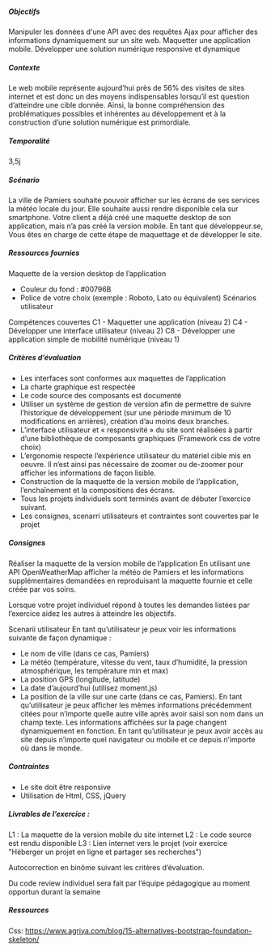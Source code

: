 ##### Objectifs
Manipuler les données d'une API avec des requêtes Ajax pour afficher des informations dynamiquement sur un site web.
Maquetter une application mobile.
Développer une solution numérique responsive et dynamique

##### Contexte
Le web mobile représente aujourd’hui près de 56% des visites de sites internet et est donc un des moyens indispensables lorsqu’il est question d’atteindre une cible donnée. Ainsi, la bonne compréhension des problématiques possibles et inhérentes au développement et à la construction d’une solution numérique est primordiale.

##### Temporalité
3,5j

##### Scénario
La ville de Pamiers souhaite pouvoir afficher sur les écrans de ses services la météo locale du jour. Elle souhaite aussi rendre disponible cela sur smartphone.
Votre client a déjà créé une maquette desktop de son application, mais n’a pas créé la version mobile. 
En tant que développeur.se, Vous êtes en charge de cette étape de maquettage et de développer le site.

##### Ressources fournies
Maquette de la version desktop de l’application
- Couleur du fond : #00796B
- Police de votre choix (exemple : Roboto, Lato ou équivalent)
Scénarios utilisateur

Compétences couvertes
C1 - Maquetter une application (niveau 2)
C4 - Développer une interface utilisateur (niveau 2)
C8 - Développer une application simple de mobilité numérique (niveau 1)

##### Critères d’évaluation
- Les interfaces sont conformes aux maquettes de l’application
- La charte graphique est respectée
- Le code source des composants est documenté
- Utiliser un système de gestion de version afin de permettre de suivre l’historique de développement (sur une période minimum de 10 modifications en arrières), création d’au moins deux branches. 
- L’interface utilisateur et « responsivité » du site sont réalisées à partir d’une bibliothèque de composants graphiques (Framework css de votre choix)
- L’ergonomie respecte l’expérience utilisateur du matériel cible mis en oeuvre. Il n’est ainsi pas nécessaire de zoomer ou de-zoomer pour afficher les informations de façon lisible.
- Construction de la maquette de la version mobile de l’application, l’enchaînement et la compositions des écrans.
- Tous les projets individuels sont terminés avant de débuter l’exercice suivant.
- Les consignes, scenarri utilisateurs et contraintes sont couvertes par le projet

##### Consignes
Réaliser la maquette de la version mobile de l’application
En utilisant une API OpenWeatherMap afficher la météo de Pamiers et les informations supplémentaires demandées en reproduisant la maquette fournie et celle créée par vos soins.

Lorsque votre projet individuel répond à toutes les demandes listées par l’exercice aidez les autres à atteindre les objectifs.

Scenarii utilisateur
En tant qu’utilisateur je peux voir les informations suivante de façon dynamique :
- Le nom de ville (dans ce cas, Pamiers)
- La météo (température, vitesse du vent, taux d’humidité, la pression atmosphérique, les température min et max)
- La position GPS (longitude, latitude)
- La date d’aujourd’hui (utilisez moment.js)
- La position de la ville sur une carte (dans ce cas, Pamiers).
En tant qu’utilisateur je peux afficher les mêmes informations précédemment citées pour n’importe quelle autre ville après avoir saisi son nom dans un champ texte. Les informations affichées sur la page changent dynamiquement en fonction.
En tant qu’utilisateur je peux avoir accès au site depuis n’importe quel navigateur ou mobile et ce depuis n’importe où dans le monde.

##### Contraintes
- Le site doit être responsive
- Utilisation de Html, CSS, jQuery

##### Livrables de l’exercice :
L1 : La maquette de la version mobile du site internet
L2 : Le code source est rendu disponible
L3 : Lien internet vers le projet (voir exercice "Héberger un projet en ligne et partager ses recherches")

Autocorrection en binôme suivant les critères d’évaluation. 

Du code review individuel sera fait par l’équipe pédagogique au moment opportun durant la semaine

##### Ressources
Css:
https://www.agriya.com/blog/15-alternatives-bootstrap-foundation-skeleton/